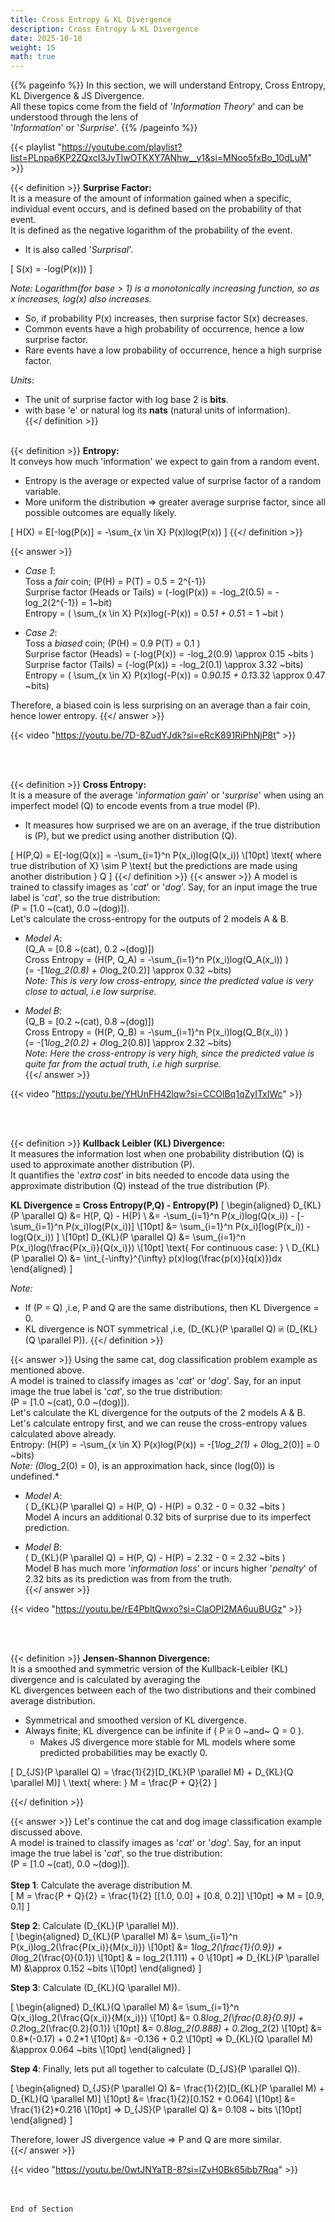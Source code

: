 ```yaml
---
title: Cross Entropy & KL Divergence
description: Cross Entropy & KL Divergence
date: 2025-10-18
weight: 15
math: true
---
```


{{% pageinfo %}}
In this section, we will understand Entropy, Cross Entropy, KL Divergence & JS Divergence.<br>
All these topics come from the field of '_Information Theory_' and can be understood through the lens of <br>
'_Information_' or '_Surprise_'.
{{% /pageinfo %}}

{{< playlist "https://youtube.com/playlist?list=PLnpa6KP2ZQxcI3JyTIwOTKXY7ANhw__v1&si=MNoo5fxBo_10dLuM" >}}
<br>

{{< definition >}}
**Surprise Factor:** <br>
It is a measure of the amount of information gained when a specific, individual event occurs, and is defined based on 
the probability of that event. <br>
It is defined as the negative logarithm of the probability of the event. <br>
- It is also called '_Surprisal_'.

\[
S(x) = -log(P(x)))
\]

*Note: Logarithm(for base > 1) is a monotonically increasing function, so as x increases, log(x) also increases.*
- So, if probability P(x) increases, then surprise factor S(x) decreases.
- Common events have a high probability of occurrence, hence a low surprise factor.
- Rare events have a low probability of occurrence, hence a high surprise factor.

*Units*:
- The unit of surprise factor with log base 2 is **bits**. <br>
- with base 'e' or natural log its **nats** (natural units of information). <br>
{{</ definition >}}
<br><br>

{{< definition >}}
**Entropy:** <br>
It conveys how much 'information' we expect to gain from a random event. <br>
- Entropy is the average or expected value of surprise factor of a random variable.
- More uniform the distribution ⇒ greater average surprise factor, since all possible outcomes are equally likely.

\[
H(X) = E[-log(P(x)] = -\sum_{x \in X} P(x)log(P(x))
\]
{{</ definition >}}

{{< answer >}}
- _Case 1_: <br>
    Toss a _fair_ coin; \(P(H) = P(T) = 0.5 = 2^{-1}\) <br>
    Surprise factor (Heads or Tails) = \(-log(P(x)) =  -log_2(0.5) = -log_2(2^{-1}) = 1~bit\) <br>
    Entropy = \( \sum_{x \in X} P(x)log(-P(x))  = 0.5*1 + 0.5*1 = 1 ~bit \)
    
- _Case 2_:<br>
    Toss a _biased_ coin; \(P(H) = 0.9 P(T) = 0.1 \) <br>
    Surprise factor (Heads) = \(-log(P(x)) =  -log_2(0.9) \approx 0.15 ~bits \) <br>
    Surprise factor (Tails) = \(-log(P(x)) =  -log_2(0.1) \approx 3.32 ~bits\)<br>
    Entropy = \( \sum_{x \in X} P(x)log(-P(x)) = 0.9*0.15 + 0.1*3.32 \approx 0.47 ~bits\) <br>

Therefore, a biased coin is less surprising on an average than a fair coin, hence lower entropy.
{{</ answer >}}

{{< video "https://youtu.be/7D-8ZudYJdk?si=eRcK891RiPhNjP8t" >}}

<br><br>

{{< definition >}}
**Cross Entropy:** <br>
It is a measure of the average '_information gain_' or '_surprise_' when using an imperfect model \(Q\) to encode events 
from a true model \(P\). <br>
- It measures how surprised we are on an average, if the true distribution is \(P\), but we predict using another distribution 
\(Q\). <br>

\[
H(P,Q) = E[-log(Q(x)] = -\sum_{i=1}^n P(x_i)log(Q(x_i)) \\[10pt]
\text{ where true distribution of X} \sim P \text{ but the predictions are made using another distribution } Q
\]
{{</ definition >}}
{{< answer >}}
A model is trained to classify images as '_cat_' or '_dog_'. Say, for an input image the true label is '_cat_', 
so the true distribution: <br>
\(P = [1.0 ~(cat), 0.0 ~(dog)]\). <br>
Let's calculate the cross-entropy for the outputs of 2 models A & B. <br>
- _Model A_: <br>
\(Q_A = [0.8 ~(cat), 0.2 ~(dog)]\) <br>
Cross Entropy = \(H(P, Q_A) = -\sum_{i=1}^n P(x_i)log(Q_A(x_i)) \) <br>
\(= -[1*log_2(0.8) + 0*log_2(0.2)] \approx 0.32 ~bits\) <br>
*Note: This is very low cross-entropy, since the predicted value is very close to actual, i.e low surprise.* <br>

- _Model B_: <br>
\(Q_B = [0.2 ~(cat), 0.8 ~(dog)]\) <br>
Cross Entropy = \(H(P, Q_B) = -\sum_{i=1}^n P(x_i)log(Q_B(x_i)) \) <br>
\(= -[1*log_2(0.2) + 0*log_2(0.8)] \approx 2.32 ~bits\) <br>
*Note: Here the cross-entropy is very high, since the predicted value is quite far from the actual truth, i.e high surprise.* <br>
{{</ answer >}}

{{< video "https://youtu.be/YHUnFH42lqw?si=CCOlBq1qZyITxIWc" >}}

<br><br>

{{< definition >}}
**Kullback Leibler (KL) Divergence:** <br>
It measures the information lost when one probability distribution \(Q\) is used to approximate another distribution \(P\). <br>
It quantifies the '_extra cost_' in bits needed to encode data using the approximate distribution \(Q\) instead of 
the true distribution \(P\). <br>

**KL Divergence = Cross Entropy(P,Q) - Entropy(P)**
\[
\begin{aligned}
D_{KL}(P \parallel Q) &= H(P, Q) - H(P) \\
&= -\sum_{i=1}^n P(x_i)log(Q(x_i)) - [-\sum_{i=1}^n P(x_i)log(P(x_i))] \\[10pt]
&= \sum_{i=1}^n P(x_i)[log(P(x_i)) - log(Q(x_i)) ] \\[10pt]
D_{KL}(P \parallel Q) &= \sum_{i=1}^n P(x_i)log(\frac{P(x_i)}{Q(x_i)}) \\[10pt]
\text{ For continuous case: } \\
D_{KL}(P \parallel Q) &= \int_{-\infty}^{\infty} p(x)log(\frac{p(x)}{q(x)})dx
\end{aligned}
\]

*Note:*
- If \(P = Q\) ,i.e, P and Q are the same distributions, then KL Divergence = 0.
- KL divergence is NOT symmetrical ,i.e, \(D_{KL}(P \parallel Q) ⍯ (D_{KL}(Q \parallel P)\).
{{</ definition >}}

{{< answer >}}
Using the same cat, dog classification problem example as mentioned above. <br>
A model is trained to classify images as '_cat_' or '_dog_'. Say, for an input image the true label is '_cat_', 
so the true distribution: <br>
\(P = [1.0 ~(cat), 0.0 ~(dog)]\). <br>
Let's calculate the KL divergence for the outputs of the 2 models A & B. <br>
Let's calculate entropy first, and we can reuse the cross-entropy values calculated above already. <br>
Entropy: \(H(P) = -\sum_{x \in X} P(x)log(P(x)) = -[1*log_2(1) + 0*log_2(0)] = 0 ~bits\) <br>
*Note: \(0*log_2(0) = 0\), is an approximation hack, since \(log(0)\) is undefined.* <br>

- _Model A_: <br>
\( D_{KL}(P \parallel Q) = H(P, Q) - H(P) = 0.32 - 0 = 0.32 ~bits \) <br>
Model A incurs an additional 0.32 bits of surprise due to its imperfect prediction. <br> 

- _Model B_: <br>
\( D_{KL}(P \parallel Q) = H(P, Q) - H(P) = 2.32 - 0 = 2.32 ~bits \) <br>
Model B has much more '_information loss_' or incurs higher '_penalty_' of 2.32 bits as its prediction was from from the truth. <br>
{{</ answer >}}

{{< video "https://youtu.be/rE4PbltQwxo?si=ClaOPI2MA6uuBUGz" >}}

<br><br>

{{< definition >}}
**Jensen-Shannon Divergence:** <br>
It is a smoothed and symmetric version of the Kullback-Leibler (KL) divergence and is calculated by averaging the <br>
KL divergences between each of the two distributions and their combined average distribution. <br>
- Symmetrical and smoothed version of KL divergence.
- Always finite; KL divergence can be infinite if \( P ⍯ 0 ~and~ Q = 0 \).
  - Makes JS divergence more stable for ML models where some predicted probabilities may be exactly 0. 

\[
D_{JS}(P \parallel Q) = \frac{1}{2}[D_{KL}(P \parallel M) + D_{KL}(Q \parallel M)] \\
\text{ where: } M = \frac{P + Q}{2}
\]

{{</ definition >}}

{{< answer >}}
Let's continue the cat and dog image classification example discussed above.<br>
A model is trained to classify images as '_cat_' or '_dog_'. Say, for an input image the true label is '_cat_', 
so the true distribution: <br>
\(P = [1.0 ~(cat), 0.0 ~(dog)]\). <br><br>
**Step 1**: Calculate the average distribution M.<br>
\[
M = \frac{P + Q}{2} = \frac{1}{2} [[1.0, 0.0] + [0.8, 0.2]] \\[10pt]
=> M = [0.9, 0.1]
\]

**Step 2**: Calculate \(D_{KL}(P \parallel M)\).<br>
\[
\begin{aligned}
D_{KL}(P \parallel M) &= \sum_{i=1}^n P(x_i)log_2(\frac{P(x_i)}{M(x_i)}) \\[10pt]
&= 1*log_2(\frac{1}{0.9}) + 0*log_2(\frac{0}{0.1}) \\[10pt]
& = log_2(1.111) + 0 \\[10pt]
=> D_{KL}(P \parallel M) &\approx 0.152 ~bits \\[10pt]
\end{aligned}
\]

**Step 3**: Calculate \(D_{KL}(Q \parallel M)\).<br>

\[
\begin{aligned}
D_{KL}(Q \parallel M) &= \sum_{i=1}^n Q(x_i)log_2(\frac{Q(x_i)}{M(x_i)}) \\[10pt]
&= 0.8*log_2(\frac{0.8}{0.9}) + 0.2*log_2(\frac{0.2}{0.1}) \\[10pt]
&= 0.8*log_2(0.888) + 0.2*log_2(2) \\[10pt]
&= 0.8*(-0.17) + 0.2*1 \\[10pt]
&= -0.136 + 0.2 \\[10pt]
=> D_{KL}(Q \parallel M) &\approx 0.064 ~bits \\[10pt]
\end{aligned}
\]

**Step 4**: Finally, lets put all together to calculate \(D_{JS}(P \parallel Q)\).<br>

\[
\begin{aligned}
D_{JS}(P \parallel Q) &= \frac{1}{2}[D_{KL}(P \parallel M) + D_{KL}(Q \parallel M)] \\[10pt]
&= \frac{1}{2}[0.152 + 0.064] \\[10pt]
&= \frac{1}{2}*0.216 \\[10pt]
=> D_{JS}(P \parallel Q) &= 0.108 ~ bits \\[10pt]
\end{aligned}
\]

Therefore, lower JS divergence value => P and Q are more similar. <br>
{{</ answer >}}

{{< video "https://youtu.be/0wtJNYaTB-8?si=lZvH0Bk65ibb7Rqa" >}}

<br><br>
```End of Section```
